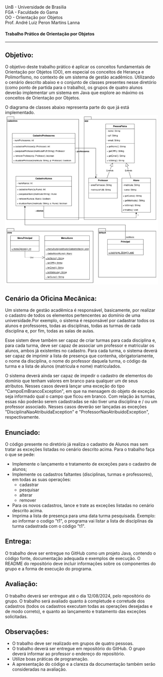 
UnB - Universidade de Brasilia  
FGA - Faculdade do Gama  
OO - Orientação por Objetos  
Prof. André Luiz Peron Martins Lanna  

#### Trabalho Prático de Orientação por Objetos 
---

## Objetivo:  
O objetivo deste trabalho prático é aplicar os conceitos fundamentais de
Orientação por Objetos (OO), em especial os conceitos de Herança e Polimorfismo,
no contexto de um sistema de gestão acadêmico. Utilizando o cenário descrito
abaixo e o conjunto de classes presentes nesse diretório (como ponto de partida
para o trabalho), os grupos de quatro alunos deverão implementar um sistema em
Java que explore ao máximo os conceitos de Orientação por Objetos.

O diagrama de classes abaixo representa parte do que já está implementado. 
![Diagrama de classes](diagClasses.jpg)

## Cenário da Oficina Mecânica:  
Um sistema de gestão acadêmica é responsável, basicamente, por realizar o
cadastro de todos os elementos pertencentes ao domínio de uma universidade.Por
exemplo, o sistema é responsável por cadastrar todos os alunos e professores,
todas as disciplinas, todas as turmas de cada disciplina e, por fim, todas as
salas de aulas.  

Esse sistem deve também ser capaz de criar turmas para cada disciplina e, para
cada turma, deve ser capaz de associar um professor e matricular os alunos,
ambos já existentes no cadastro. Para cada turma, o sistema deverá ser capaz de
imprimir a lista de presença que contenha, obrigatoriamente, o nome da
disciplina, o nome do professor daquela turma, o código da turma e a lista de
alunos (matricula e nome) matriculados. 

O sistema deverá ainda ser capaz de impedir o cadastro de elementos do domínio
que tenham valores em branco para qualquer um de seus atributos. Nesses casos
deverá lançar uma exceção do tipo "CampoEmBrancoException", em que na mensagem
do objeto de exceção seja informado qual o campo que ficou em branco. Com
relação às turmas, essas não poderão serem cadastradas se não tiver uma
disciplina e / ou um professor associado. Nesses casos deverão ser lançadas as
exceções "DisciplinaNaoAtribuidaException" e "ProfessorNaoAtribuidoException",
respectivamente. 


## Enunciado:  
O código presente no diretório já realiza o cadastro de Alunos mas sem tratar as
exceções listadas no cenário descrito acima. Para o trabalho faça o que se pede:
- Implemente o lançamento e tratamento de exceções para o cadastro de alunos;
- Implemente os cadastros faltantes (disciplinas, turmas e professores), em
  todas as suas operações: 
  - cadastrar
  - pesquisar
  - alterar
  - remover
- Para os novos cadastros, lance e trate as exceções listadas no cenário
  descrito acima.
- Imprima a lista de presença para uma data turma pesquisada. Exemplo: ao
  informar o codigo "t1", o programa vai listar a lista de disciplinas da turma
cadastrada com o código "t1".


## Entrega:  
O trabalho deve ser entregue no GitHub como um projeto Java, contendo o código
fonte, documentação adequada e exemplos de execução. O README do repositório
deve incluir informações sobre os componentes do grupo e a forma de execução do
programa.

## Avaliação:  
O trabalho deverá ser entregue até o dia 12/08/2024, pelo repositório do grupo.
O trabalho será avaliado quanto à completude e corretude dos cadastros (todos os
cadastros executam todas as operações desejadas e de modo correto), e quanto ao
lançamento e tratamento das exceções solicitadas. 

## Observações:
-  O trabalho deve ser realizado em grupos de quatro pessoas.
-  O trabalho deverá ser entregue em repositório do GitHub. O grupo deverá
   informar ao professor o endereço do repositório. 
-  Utilize boas práticas de programação.
-  A apresentação do código e a clareza da documentação também serão
   consideradas na avaliação.
